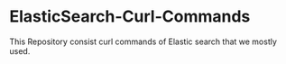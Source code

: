 # ElasticSearch-Curl-Commands
This Repository consist curl commands of Elastic search that we mostly used.
